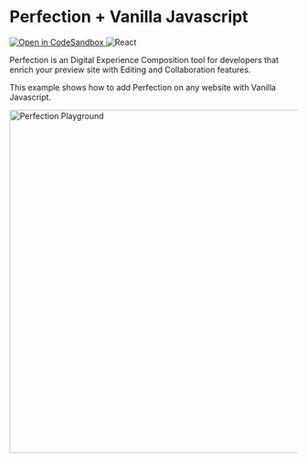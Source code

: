 # Perfection + Vanilla Javascript

<p>
<a href="https://githubbox.com/perfectiondotdev/perfection/tree/main/examples/javascript" target="_blank">
    <img src="https://img.shields.io/badge/open%20in%20codesandbox-message?style=flat&logo=codesandbox&color=333&logoColor=fff" alt="Open in CodeSandbox" />
  </a>
    <img src="https://img.shields.io/badge/javascript-message?style=flat&logo=javascript&color=f7df1f&logoColor=333" alt="React" />
</p>

Perfection is an Digital Experience Composition tool for developers that enrich your preview site with Editing and Collaboration features.

This example shows how to add Perfection on any website with Vanilla Javascript.

<img src="https://raw.githubusercontent.com/perfectiondotdev/perfection/main/assets/images/laptop.png" width="600" alt="Perfection Playground" />
